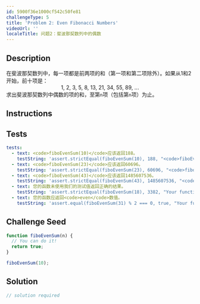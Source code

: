 ```yaml
---
id: 5900f36e1000cf542c50fe81
challengeType: 5
title: 'Problem 2: Even Fibonacci Numbers'
videoUrl: ''
localeTitle: 问题2：斐波那契数列中的偶数
---
```


## Description
<section id='description'>
在斐波那契数列中，每一项都是前两项的和（第一项和第二项除外）。如果从1和2开始，前十项是：
<div style='text-align: center;'>1, 2, 3, 5, 8, 13, 21, 34, 55, 89, ...</div>
求出斐波那契数列中偶数的项的和，至第<code>n</code>项（包括第<code>n</code>项）为止。
</section>

## Instructions
<section id="instructions">
</section>

## Tests
<section id='tests'>

```yml
tests:
  - text: <code>fiboEvenSum(10)</code>应该返回188。
    testString: 'assert.strictEqual(fiboEvenSum(10), 188, "<code>fiboEvenSum(10)</code> should return 188.");'
  - text: <code>fiboEvenSum(23)</code>应该返回60696。
    testString: 'assert.strictEqual(fiboEvenSum(23), 60696, "<code>fiboEvenSum(23)</code> should return 60696.");'
  - text: <code>fiboEvenSum(43)</code>应该返回1485607536。
    testString: 'assert.strictEqual(fiboEvenSum(43), 1485607536, "<code>fiboEvenSum(43)</code> should return 1485607536.");'
  - text: 您的函数未使用我们的测试值返回正确的结果。
    testString: 'assert.strictEqual(fiboEvenSum(18), 3382, "Your function is not returning the correct result using our tests values.");'
  - text: 您的函数应返回<code>even</code>数值。
    testString: 'assert.equal(fiboEvenSum(31) % 2 === 0, true, "Your function should return an <code>even</code> value.");'

```

</section>

## Challenge Seed
<section id='challengeSeed'>

<div id='js-seed'>

```js
function fiboEvenSum(n) {
  // You can do it!
  return true;
}

fiboEvenSum(10);

```

</div>



</section>

## Solution
<section id='solution'>

```js
// solution required
```
</section>
